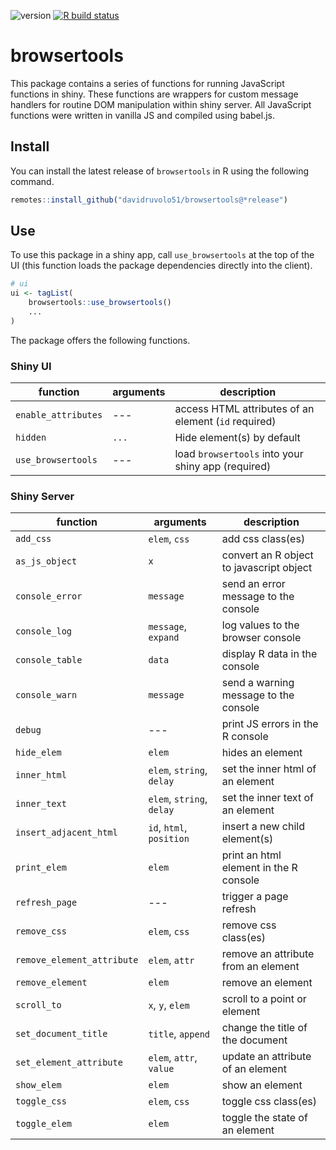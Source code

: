 
<!-- badges: start -->
![version](https://img.shields.io/github/package-json/v/davidruvolo51/browsertools/prod?color=%2326709e)
[![R build status](https://github.com/davidruvolo51/browsertools/workflows/R-CMD-check/badge.svg)](https://github.com/davidruvolo51/browsertools/actions)
<!-- badges: end -->

# browsertools

This package contains a series of functions for running JavaScript functions in shiny. These functions are wrappers for custom message handlers for routine DOM manipulation within shiny server. All JavaScript functions were written in vanilla JS and compiled using babel.js.

## Install

You can install the latest release of `browsertools` in R using the following command.

```r
remotes::install_github("davidruvolo51/browsertools@*release")
```

## Use

To use this package in a shiny app, call `use_browsertools` at the top of the UI (this function loads the package dependencies directly into the client).

```r
# ui
ui <- tagList(
    browsertools::use_browsertools()
    ...
)
```

The package offers the following functions.

### Shiny UI

| function            | arguments | description                                          |
|---------------------|-----------|------------------------------------------------------|
| `enable_attributes` | ---       | access HTML attributes of an element (`id` required) |
| `hidden`            | `...`     | Hide element(s) by default                           |
| `use_browsertools`  | ---       | load `browsertools` into your shiny app (required)   |

### Shiny Server

| function                   | arguments                 | description                              |
|----------------------------|---------------------------|------------------------------------------|
| `add_css`                  | `elem`, `css`             | add css class(es)                        |
| `as_js_object`             | `x`                       | convert an R object to javascript object |
| `console_error`            | `message`                 | send an error message to the console     |
| `console_log`              | `message`, `expand`       | log values to the browser console        |
| `console_table`            | `data`                    | display R data in the console            |
| `console_warn`             | `message`                 | send a warning message to the console    |
| `debug`                    | ---                       | print JS errors in the R console         |
| `hide_elem`                | `elem`                    | hides an element                         |
| `inner_html`               | `elem`, `string`, `delay` | set the inner html of an element         |
| `inner_text`               | `elem`, `string`, `delay` | set the inner text of an element         |
| `insert_adjacent_html`     | `id`, `html`, `position`  | insert a new child element(s)            |
| `print_elem`               | `elem`                    | print an html element in the R console   |
| `refresh_page`             | ---                       | trigger a page refresh                   |
| `remove_css`               | `elem`, `css`             | remove css class(es)                     |
| `remove_element_attribute` | `elem`, `attr`            | remove an attribute from an element      |
| `remove_element`           | `elem`                    | remove an element                        |
| `scroll_to`                | `x`, `y`, `elem`          | scroll to a point or element             |
| `set_document_title`       | `title`, `append`         | change the title of the document         |
| `set_element_attribute`    | `elem`, `attr`, `value`   | update an attribute of an element        |
| `show_elem`                | `elem`                    | show an element                          |
| `toggle_css`               | `elem`, `css`             | toggle css class(es)                     |
| `toggle_elem`              | `elem`                    | toggle the state of an element           |
